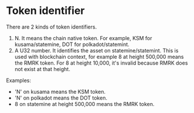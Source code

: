 # Token identifier

There are 2 kinds of token identifiers.

1. N. It means the chain native token. For example, KSM for kusama/statemine, DOT for polkadot/statemint.
2. A U32 number. It identifies the asset on statemine/statemint. This is used with blockchain context, for example 8 at
   height 500,000 means the RMRK token. For 8 at height 10,000, it's invalid because RMRK does not exist at that height.

Examples:

- 'N' on kusama means the KSM token.
- 'N' on polkadot means the DOT token.
- 8 on statemine at height 500,000 means the RMRK token.
